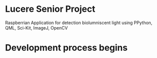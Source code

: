 # Lucere Senior Project
Raspberrian Application for detection biolumniscent light using PPython, QML, Sci-Kit, ImageJ, OpenCV

# Development process begins

